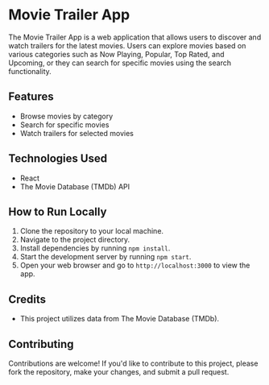 # Movie Trailer App

The Movie Trailer App is a web application that allows users to discover and watch trailers for the latest movies. Users can explore movies based on various categories such as Now Playing, Popular, Top Rated, and Upcoming, or they can search for specific movies using the search functionality.

## Features

- Browse movies by category
- Search for specific movies
- Watch trailers for selected movies

## Technologies Used

- React
- The Movie Database (TMDb) API

## How to Run Locally

1. Clone the repository to your local machine.
2. Navigate to the project directory.
3. Install dependencies by running `npm install`.
4. Start the development server by running `npm start`.
5. Open your web browser and go to `http://localhost:3000` to view the app.

## Credits

- This project utilizes data from The Movie Database (TMDb). 

## Contributing

Contributions are welcome! If you'd like to contribute to this project, please fork the repository, make your changes, and submit a pull request.
